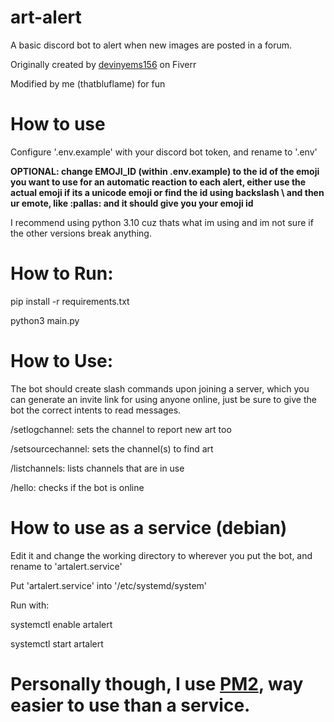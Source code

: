 # art-alert

A basic discord bot to alert when new images are posted in a forum.

Originally created by [devinyems156](https://www.fiverr.com/devinyems156) on Fiverr

Modified by me (thatbluflame) for fun

# How to use


Configure '.env.example' with your discord bot token, and rename to '.env'

**OPTIONAL: change EMOJI_ID (within .env.example) to the id of the emoji you want to use for an automatic reaction to each alert, either use the actual emoji if its a unicode emoji or find the id using backslash \ and then ur emote, like \:pallas: and it should give you your emoji id**

I recommend using python 3.10 cuz thats what im using and im not sure if the other versions break anything.

# How to Run: 


pip install -r requirements.txt


python3 main.py


# How to Use:

The bot should create slash commands upon joining a server, which you can generate an invite link for using anyone online, just be sure to give the bot the correct intents to read messages. 

/setlogchannel: sets the channel to report new art too

/setsourcechannel: sets the channel(s) to find art

/listchannels: lists channels that are in use

/hello: checks if the bot is online

# How to use as a service (debian)


Edit it and change the working directory to wherever you put the bot, and rename to 'artalert.service'


Put 'artalert.service' into '/etc/systemd/system'


Run with: 


systemctl enable artalert


systemctl start artalert

# Personally though, I use [PM2](https://pm2.keymetrics.io/docs/usage/quick-start/), way easier to use than a service.
